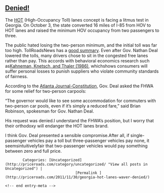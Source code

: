 ## [Denied!](/2011/11/30/georgia-hot-lanes-waver-denied/ "Permalink to Denied!")


The [HOT](http://en.wikipedia.org/wiki/High_occupancy/toll_and_express_toll_lanes) (High-Occupancy Toll) lanes concept is facing a litmus test in Georgia. On October 3, the state converted 16 miles of I-85 from HOV to HOT lanes and raised the minimum HOV occupancy from two passengers to three.

The public hated losing the two-person minimum, and the initial toll was far too high. TollRoadsNews has a [good summary](http://www.tollroadsnews.com/node/5540). Even after Gov. Nathan Deal lowered the tolls, many drivers chose to sit in the congested free lanes rather than pay. This accords with behavioral economics research such as[Kahneman, Knetsch, and Thaler (1986)](http://www.tollroadsnews.com/node/5540), whichshows consumers will suffer personal losses to punish suppliers who violate community standards of fairness.

According to the [Atlanta Journal-Constitution](http://www.ajc.com/news/georgia-politics-elections/states-hot-lane-request-1237791.html), Gov. Deal asked the FHWA for some relief for two-person carpools:

“The governor would like to see some accommodation for commuters with two-person car pools, even if it’s simply a reduced fare,” said Brian Robinson, spokesman for Gov. Nathan Deal.

His request was denied.I understand the FHWA’s position, but I worry that their orthodoxy will endanger the HOT lanes brand.

I think Gov. Deal presented a sensible compromise.After all, if single-passenger vehicles pay a toll but three-passenger vehicles pay none, it seemsintuitivelyfair that two-passenger vehicles would pay something between zero and full price.

			Categories: [Uncategorized](http://priceroads.com/category/uncategorized/ "View all posts in Uncategorized") | 
									[Permalink ](http://priceroads.com/2011/11/30/georgia-hot-lanes-waver-denied/)

	<!-- end entry-meta -->